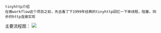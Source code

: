 <!--
 * @Author: your name
 * @Date: 2021-05-13 22:35:48
 * @LastEditTime: 2021-05-13 22:43:32
 * @LastEditors: Please set LastEditors
 * @Description: In User Settings Edit
 * @FilePath: /QuickHTTP/tinyhttp/README.md
	-->
	tinyhttp介绍
	在做workflow这个项目之前，先去看了下1999年经典的tinyhttp回忆一下单线程，阻塞，同步的http连接实现

主要流程图：
![](/home/max/QuickHTTP/tinyhttp/images/Flowchart.png)
